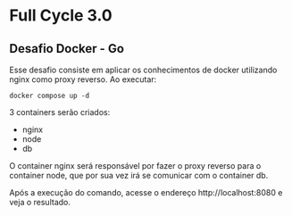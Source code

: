 # Full Cycle 3.0
## Desafio Docker - Go

Esse desafio consiste em aplicar os conhecimentos de docker utilizando nginx como proxy reverso. Ao executar:
```
docker compose up -d
```
3 containers serão criados:
- nginx
- node
- db

O container nginx será responsável por fazer o proxy reverso para o container node, que por sua vez irá se comunicar com o container db.

Após a execução do comando, acesse o endereço http://localhost:8080 e veja o resultado.